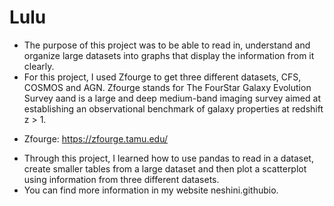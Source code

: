 # Lulu
 - The purpose of this project was to be able to read in, understand and organize large datasets into graphs that display the information from it clearly.
 - For this project, I used Zfourge to get three different datasets, CFS, COSMOS and AGN. Zfourge stands for The FourStar Galaxy Evolution Survey aand is a large and deep medium-band imaging survey aimed at establishing an observational benchmark of galaxy properties at redshift z > 1.
  * Zfourge: https://zfourge.tamu.edu/
 - Through this project, I learned how to use pandas to read in a dataset, create smaller tables from a large dataset and then plot a scatterplot using information from three different datasets.
- You can find more information in my website neshini.githubio.
